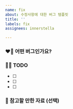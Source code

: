 ```yaml
---
name: fix
about: 수정사항에 대한 버그 템플릿
title: ''
labels: fix
assignees: innerstella

---
```


### ❤️‍🔥 어떤 버그인가요?



### ✍🏻 TODO

- [ ] 
- [ ]
- [ ] 

### 📄 참고할 만한 자료 (선택)
